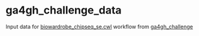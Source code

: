 # ga4gh_challenge_data
Input data for [biowardrobe_chipseq_se.cwl](https://github.com/Barski-lab/ga4gh_challenge/blob/master/biowardrobe_chipseq_se.cwl)
workflow from [ga4gh_challenge](https://github.com/Barski-lab/ga4gh_challenge)
